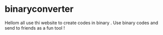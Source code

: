# binaryconverter
 

 Hellom all use thi website to create codes in binary .
 Use binary codes and send to friends as a fun tool !
